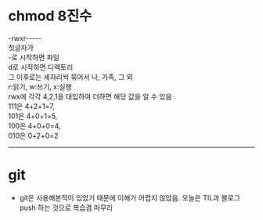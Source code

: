 # chmod 8진수

-rwxr-----  
첫글자가  
-로 시작하면 파일  
d로 시작하면 디렉토리  
그 이후로는 세자리씩 묶어서 나, 가족, 그 외  
r:읽기, w:쓰기, x:실행  
rwx에 각각 4,2,1을 대입하여 더하면 해당 값을 알 수 있음  
111은 4+2+1=7,  
101은 4+0+1=5,  
100은 4+0+0=4,  
010은 0+2+0=2

___
# git

- git은 사용해본적이 있었기 때문에 이해가 어렵지 않았음. 오늘은 TIL과 블로그 push 하는 것으로 복습겸 마무리